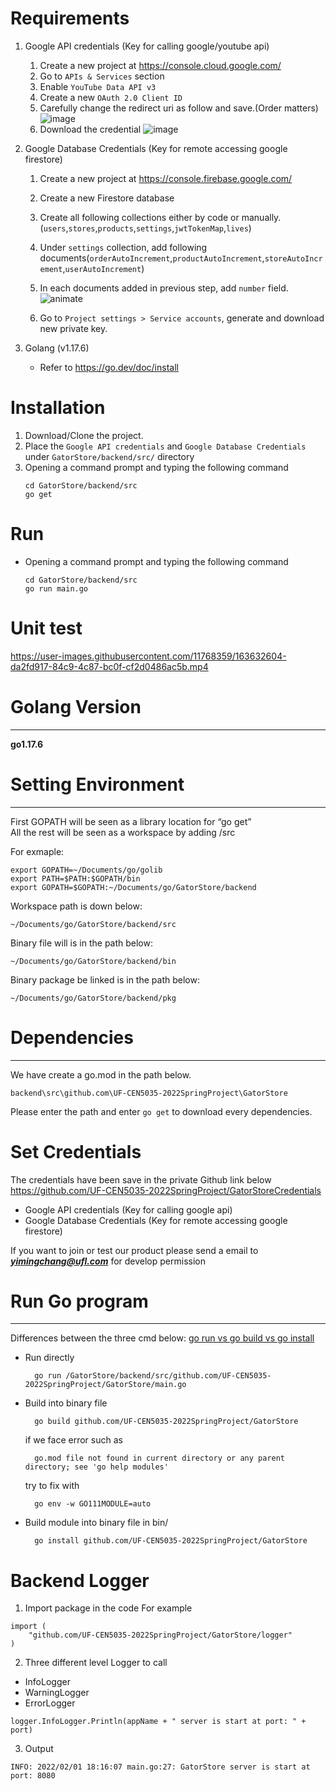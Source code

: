 # Requirements
1. Google API credentials (Key for calling google/youtube api)
   1. Create a new project at https://console.cloud.google.com/
   2. Go to `APIs & Services` section
   3. Enable `YouTube Data API v3`
   4. Create a new `OAuth 2.0 Client ID`
   5. Carefully change the redirect uri as follow and save.(Order matters)
   ![image](https://user-images.githubusercontent.com/11768359/163622161-a9771954-de17-4e68-a3c8-13b6eab26120.png)
   1. Download the credential 
   ![image](https://user-images.githubusercontent.com/11768359/163622397-8764550f-5505-4b02-8d7b-177cbd0242c2.png)

3. Google Database Credentials (Key for remote accessing google firestore)
   1. Create a new project at https://console.firebase.google.com/
   1. Create a new Firestore database
   2. Create all following collections either by code or manually. (`users`,`stores`,`products`,`settings`,`jwtTokenMap`,`lives`)
   3. Under `settings` collection, add following documents(`orderAutoIncrement`,`productAutoIncrement`,`storeAutoIncrement`,`userAutoIncrement`)
   5. In each documents added in previous step, add `number` field.
   ![animate](https://user-images.githubusercontent.com/11768359/163630924-dce04970-381c-45eb-ac20-0d05e5b57cac.gif)
   
   7. Go to `Project settings > Service accounts`, generate and download new private key.


5. Golang (v1.17.6)
   - Refer to https://go.dev/doc/install

# Installation

1. Download/Clone the project.
2. Place the `Google API credentials` and `Google Database Credentials` under `GatorStore/backend/src/` directory
3. Opening a command prompt and typing the following command
    ```
    cd GatorStore/backend/src
    go get
    ```

# Run
- Opening a command prompt and typing the following command
    ```
    cd GatorStore/backend/src
    go run main.go
    ```
# Unit test
https://user-images.githubusercontent.com/11768359/163632604-da2fd917-84c9-4c87-bc0f-cf2d0486ac5b.mp4


# Golang Version 
---
**go1.17.6**

# Setting Environment
---
First GOPATH will be seen as a library location for “go get”  
All the rest will be seen as a workspace by adding /src  

For exmaple:
```
export GOPATH=~/Documents/go/golib
export PATH=$PATH:$GOPATH/bin
export GOPATH=$GOPATH:~/Documents/go/GatorStore/backend
```

Workspace path is down below: 
```
~/Documents/go/GatorStore/backend/src
```

Binary file will is in the path below:
```
~/Documents/go/GatorStore/backend/bin
```

Binary package be linked is in the path below:
```
~/Documents/go/GatorStore/backend/pkg
```
# Dependencies
---
We have create a go.mod in the path below.
```
backend\src\github.com\UF-CEN5035-2022SpringProject\GatorStore
```

Please enter the path and enter ```go get``` to download every dependencies.

# Set Credentials
The credentials have been save in the private Github link below  
https://github.com/UF-CEN5035-2022SpringProject/GatorStoreCredentials

- Google API credentials (Key for calling google api)
- Google Database Credentials (Key for remote accessing google firestore)

If you want to join or test our product please send a email to ***yimingchang@ufl.com*** for develop permission

# Run Go program
---
Differences between the three cmd below:
[go run vs go build vs go install](https://levelup.gitconnected.com/go-run-vs-go-build-vs-go-install-c7c0fd135cf9)

- Run directly
  ```
    go run /GatorStore/backend/src/github.com/UF-CEN5035-2022SpringProject/GatorStore/main.go
  ```

- Build into binary file
  ```
    go build github.com/UF-CEN5035-2022SpringProject/GatorStore
  ```
  
  if we face error such as
  ```
    go.mod file not found in current directory or any parent directory; see 'go help modules'
  ```

  try to fix with
  ```
    go env -w GO111MODULE=auto
  ```

- Build module into binary file in bin/
  ```
    go install github.com/UF-CEN5035-2022SpringProject/GatorStore
  ```

# Backend Logger 
1. Import package in the code
For example
```
import (
	"github.com/UF-CEN5035-2022SpringProject/GatorStore/logger"
)
```

2. Three different level Logger to call
- InfoLogger
- WarningLogger
- ErrorLogger

```
logger.InfoLogger.Println(appName + " server is start at port: " + port)
```

3. Output
```
INFO: 2022/02/01 18:16:07 main.go:27: GatorStore server is start at port: 8080
```
